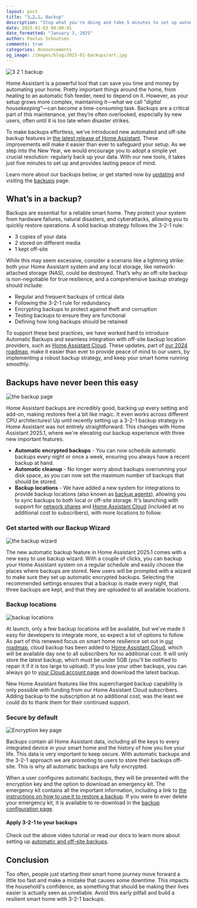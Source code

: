 ```yaml
---
layout: post
title: "3…2…1… Backup"
description: "Stop what you're doing and take 5 minutes to set up automatic encrypted backups to keep your smart home running smoothly."
date: 2025-01-03 00:00:01
date_formatted: "January 3, 2025"
author: Paulus Schoutsen
comments: true
categories: Announcements
og_image: /images/blog/2025-01-backups/art.jpg
---
```


<img src='/images/blog/2025-01-backups/art.jpg' alt="3 2 1 backup">

Home Assistant is a powerful tool that can save you time and money by automating your home. Pretty important things around the home, from heating to an automatic fish feeder, need to depend on it. However, as your setup grows more complex, maintaining it—what we call *"digital housekeeping"*—can become a time-consuming task. Backups are a critical part of this maintenance, yet they’re often overlooked, especially by new users, often until it is too late when disaster strikes.

To make backups effortless, we’ve introduced new automated and off-site backup features in [the latest release of Home Assistant](/blog/2025/01/03/release-20251/). These improvements will make it easier than ever to safeguard your setup. As we step into the New Year, we would encourage you to adopt a simple yet crucial resolution: regularly back up your data. With our new tools, it takes just five minutes to set up and provides lasting peace of mind.

Learn more about our backups below, or get started now by [updating](https://my.home-assistant.io/redirect/updates/) and visiting the [backups](https://my.home-assistant.io/redirect/backup/) page.

<!--more-->

## What’s in a backup?
Backups are essential for a reliable smart home. They protect your system from hardware failures, natural disasters, and cyberattacks, allowing you to quickly restore operations. A solid backup strategy follows the 3-2-1 rule:

- 3 copies of your data
- 2 stored on different media
- 1 kept off-site

While this may seem excessive, consider a scenario like a lightning strike: both your Home Assistant system and any local storage, like network-attached storage (NAS), could be destroyed. That’s why an off-site backup is non-negotiable for true resilience, and a comprehensive backup strategy should include:

- Regular and frequent backups of critical data
- Following the 3-2-1 rule for redundancy
- Encrypting backups to protect against theft and corruption
- Testing backups to ensure they are functional
- Defining how long backups should be retained

To support these best practices, we have worked hard to introduce Automatic Backups and seamless integration with off-site backup location providers, such as [Home Assistant Cloud](/cloud/). These updates, part of [our 2024 roadmap](/blog/2024/06/12/roadmap-2024h1/#home-assistant-cloud-peace-of-mind), make it easier than ever to provide peace of mind to our users, by implementing a robust backup strategy, and keep your smart home running smoothly.

## Backups have never been this easy

<img src='/images/blog/2025-01-backups/backups.png' style='border: 0;box-shadow: none;' alt="the backup page">

Home Assistant backups are incredibly good, backing up every setting and add-on, making restores feel a bit like magic. It even works across different CPU architectures! Up until recently setting up a 3-2-1 backup strategy in Home Assistant was not entirely straightforward. This changes with Home Assistant 2025.1, where we're elevating our backup experience with three new important features.

- **Automatic encrypted backups** - You can now schedule automatic backups every night or once a week, ensuring you always have a recent backup at hand.
- **Automatic cleanup** - No longer worry about backups overrunning your disk space, as you can now set the maximum number of backups that should be stored.
- **Backup locations** - We have added a new system for integrations to provide backup locations (also known as [backup agents](https://developers.home-assistant.io/docs/core/platform/backup)), allowing you to sync backups to both local or off-site storage. It's launching with support for [network shares](https://my.home-assistant.io/redirect/storage/) and [Home Assistant Cloud](https://my.home-assistant.io/redirect/cloud/) (included at no additional cost to subscribers), with more locations to follow.

### Get started with our Backup Wizard

<img src='/images/blog/2025-01-backups/wizard.png' style='border: 0;box-shadow: none;' alt="the backup wizard">

The new automatic backup feature in Home Assistant 2025.1 comes with a new easy to use backup wizard. With a couple of clicks, you can backup your Home Assistant system on a regular schedule and easily choose the places where backups are stored. New users will be prompted with a wizard to make sure they set up automatic encrypted backups. Selecting the recommended settings ensures that a backup is made every night, that three backups are kept, and that they are uploaded to all available locations.

### Backup locations

<img src='/images/blog/2025-01-backups/locations.png' style='border: 0;box-shadow: none;' alt="backup locations">

At launch, only a few backup locations will be available, but we've made it easy for developers to integrate more, so expect a lot of options to follow. As part of this renewed focus on smart home resilience set out in [our roadmap](/blog/2024/06/12/roadmap-2024h1/#next-priority-encrypted-cloud-backup), cloud backup has been added to [Home Assistant Cloud](/cloud/), which will be available day one to all subscribers for no additional cost. It will only store the latest backup, which must be under 5GB (you'll be notified to repair it if it is too large to upload). If you lose your other backups, you can always go to [your Cloud account page](https://account.nabucasa.com/) and download the latest backup.

New Home Assistant features like this supercharged backup capability is only possible with funding from our Home Assistant Cloud subscribers. Adding backup to the subscription at no additional cost, was the least we could do to thank them for their continued support.

### Secure by default

<img src='/images/blog/2025-01-backups/encrypt.png' style='border: 0;box-shadow: none;' alt="Encryption key page">

Backups contain all Home Assistant data, including all the keys to every integrated device in your smart home and the history of how you live your life. This data is very important to keep secure. With automatic backups and the 3-2-1 approach we are promoting to users to store their backups off-site. This is why all automatic backups are fully encrypted.

When a user configures automatic backups, they will be presented with the encryption key and the option to download an emergency kit. The emergency kit contains all the important information, including a link to [the instructions on how to use it to restore a backup](/more-info/backup-emergency-kit). If you were to ever delete your emergency kit, it is available to re-download in the [backup configuration page](https://my.home-assistant.io/redirect/backup/).

#### Apply 3-2-1 to your backups

<lite-youtube videoid="nSSkMVBqChM" videotitle="How to setup automatic backups"></lite-youtube>

Check out the above video tutorial or read our docs to learn more about setting up [automatic and off-site backups](/integrations/backup/).

## Conclusion

Too often, people just starting their smart home journey move forward a little too fast and make a mistake that causes some downtime. This impacts the household's confidence, as something that should be making their lives easier is actually seen as unreliable. Avoid this early pitfall and build a resilient smart home with 3-2-1 backups.
